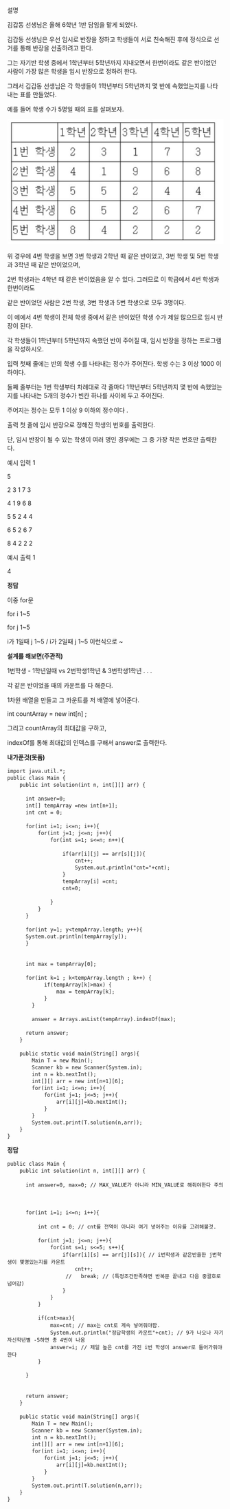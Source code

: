 설명

김갑동 선생님은 올해 6학년 1반 담임을 맡게 되었다.

김갑동 선생님은 우선 임시로 반장을 정하고 학생들이 서로 친숙해진 후에 정식으로 선거를 통해 반장을 선출하려고 한다.

그는 자기반 학생 중에서 1학년부터 5학년까지 지내오면서 한번이라도 같은 반이었던 사람이 가장 많은 학생을 임시 반장으로 정하려 한다.

그래서 김갑동 선생님은 각 학생들이 1학년부터 5학년까지 몇 반에 속했었는지를 나타내는 표를 만들었다.

예를 들어 학생 수가 5명일 때의 표를 살펴보자.

![Visual Studio Code](/img/임시반장.png)

위 경우에 4번 학생을 보면 3번 학생과 2학년 때 같은 반이었고, 3번 학생 및 5번 학생과 3학년 때 같은 반이었으며,

2번 학생과는 4학년 때 같은 반이었음을 알 수 있다. 그러므로 이 학급에서 4번 학생과 한번이라도

같은 반이었던 사람은 2번 학생, 3번 학생과 5번 학생으로 모두 3명이다.

이 예에서 4번 학생이 전체 학생 중에서 같은 반이었던 학생 수가 제일 많으므로 임시 반장이 된다.

각 학생들이 1학년부터 5학년까지 속했던 반이 주어질 때, 임시 반장을 정하는 프로그램을 작성하시오.

입력
첫째 줄에는 반의 학생 수를 나타내는 정수가 주어진다. 학생 수는 3 이상 1000 이하이다.

둘째 줄부터는 1번 학생부터 차례대로 각 줄마다 1학년부터 5학년까지 몇 반에 속했었는지를 나타내는 5개의 정수가 빈칸 하나를 사이에 두고 주어진다.

주어지는 정수는 모두 1 이상 9 이하의 정수이다 .

출력
첫 줄에 임시 반장으로 정해진 학생의 번호를 출력한다.

단, 임시 반장이 될 수 있는 학생이 여러 명인 경우에는 그 중 가장 작은 번호만 출력한다.

예시 입력 1

5

2 3 1 7 3

4 1 9 6 8

5 5 2 4 4

6 5 2 6 7

8 4 2 2 2

예시 출력 1

4

**정답**

이중 for문

for i 1~5

for j 1~5

i가 1일때 j 1~5 / i가 2일때 j 1~5 이런식으로 ~

**설계를 해보면(주관적)**

1번학생 - 1학년일때 vs 2번학생1학년 & 3번학생1학년 . . .

각 같은 반이었을 때의 카운트를 다 해준다.

1차원 배열을 만들고 그 카운트를 저 배열에 넣어준다.

int countArray = new int[n] ;

그리고 countArray의 최대값을 구하고,

indexOf를 통해 최대값의 인덱스를 구해서 answer로 출력한다.

**내가푼것(못품)**

```
import java.util.*;
public class Main {
    public int solution(int n, int[][] arr) {

      int answer=0;
      int[] tempArray =new int[n+1];
      int cnt = 0;

      for(int i=1; i<=n; i++){
          for(int j=1; j<=n; j++){
              for(int s=1; s<=n; n++){

                  if(arr[i][j] == arr[s][j]){
                      cnt++;
                      System.out.println("cnt="+cnt);
                  }
                  tempArray[i] =cnt;
                  cnt=0;

              }
          }
      }

      for(int y=1; y<tempArray.length; y++){
      System.out.println(tempArray[y]);
      }


      int max = tempArray[0];

      for(int k=1 ; k<tempArray.length ; k++) {
			if(tempArray[k]>max) {
				max = tempArray[k];
			}
		}

        answer = Arrays.asList(tempArray).indexOf(max);

      return answer;
    }

    public static void main(String[] args){
        Main T = new Main();
        Scanner kb = new Scanner(System.in);
        int n = kb.nextInt();
        int[][] arr = new int[n+1][6];
        for(int i=1; i<=n; i++){
            for(int j=1; j<=5; j++){
                arr[i][j]=kb.nextInt();
            }
        }
        System.out.print(T.solution(n,arr));
    }
}
```

**정답**

```import java.util.*;
public class Main {
    public int solution(int n, int[][] arr) {

      int answer=0, max=0; // MAX_VALUE가 아니라 MIN_VALUE로 해줘야한다 주의



      for(int i=1; i<=n; i++){

          int cnt = 0; // cnt를 전역이 아니라 여기 넣어주는 이유를 고려해볼것.

          for(int j=1; j<=n; j++){
              for(int s=1; s<=5; s++){
                  if(arr[i][s] == arr[j][s]){ // i번학생과 같은반을한 j번학생이 몇명있는지를 카운트
                      cnt++;
                   //   break; // (특정조건만족하면 반복문 끝내고 다음 중괄호로 넘어감)
                  }
              }
          }

          if(cnt>max){
              max=cnt; // max는 cnt로 계속 넣어줘야함.
              System.out.println("정답학생의 카운트"+cnt); // 9가 나오나 자기자신학년별 -5하면 총 4번이 나옴
              answer=i; // 제일 높은 cnt를 가진 i번 학생이 answer로 들어가줘야한다
          }

      }


      return answer;
    }

    public static void main(String[] args){
        Main T = new Main();
        Scanner kb = new Scanner(System.in);
        int n = kb.nextInt();
        int[][] arr = new int[n+1][6];
        for(int i=1; i<=n; i++){
            for(int j=1; j<=5; j++){
                arr[i][j]=kb.nextInt();
            }
        }
        System.out.print(T.solution(n,arr));
    }
}
```
